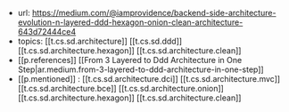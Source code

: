 
- url: https://medium.com/@iamprovidence/backend-side-architecture-evolution-n-layered-ddd-hexagon-onion-clean-architecture-643d72444ce4
- topics: [[t.cs.sd.architecture]] [[t.cs.sd.ddd]] [[t.cs.sd.architecture.hexagon]] [[t.cs.sd.architecture.clean]]
- [[p.references]] [[From 3 Layered to Ddd Architecture in One Step|ar.medium.from-3-layered-to-ddd-architecture-in-one-step]]
- [[p.mentioned]] : [[t.cs.sd.architecture.dci]] [[t.cs.sd.architecture.mvc]] [[t.cs.sd.architecture.bce]] [[t.cs.sd.architecture.onion]] [[t.cs.sd.architecture.hexagon]] [[t.cs.sd.architecture.clean]]